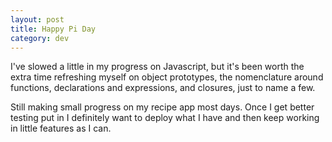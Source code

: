 ```yaml
---
layout: post
title: Happy Pi Day
category: dev
---
```


I've slowed a little in my progress on Javascript, but it's been worth the extra time refreshing myself on object prototypes, the nomenclature around functions, declarations and expressions, and closures, just to name a few. 

Still making small progress on my recipe app most days. Once I get better testing put in I definitely want to deploy what I have and then keep working in little features as I can.